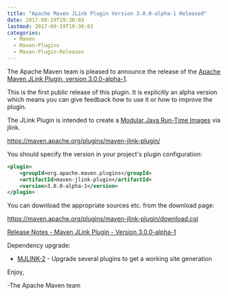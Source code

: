 ```yaml
---
title: "Apache Maven JLink Plugin Version 3.0.0-alpha-1 Released"
date: 2017-09-19T19:30:03
lastmod: 2017-09-19T19:30:03
categories:
  - Maven
  - Maven-Plugins
  - Maven-Plugin-Releases
---
```

The Apache Maven team is pleased to announce the release of the 
[Apache Maven JLink Plugin, version 3.0.0-alpha-1](https://maven.apache.org/plugins/maven-jlink-plugin/).

This is the first public release of this plugin. It is explicitly an alpha version which 
means you can give feedback how to use it or how to improve the plugin.

The JLink Plugin is intended to create a [Modular Java Run-Time Images](https://openjdk.java.net/jeps/220) via jlink.

https://maven.apache.org/plugins/maven-jlink-plugin/

You should specify the version in your project's plugin configuration:

```xml
<plugin>
    <groupId>org.apache.maven.plugins</groupId>
    <artifactId>maven-jlink-plugin</artifactId>
    <version>3.0.0-alpha-1</version>
</plugin>
``` 

You can download the appropriate sources etc. from the download page:

https://maven.apache.org/plugins/maven-jlink-plugin/download.cgi


<!-- more -->

[Release Notes - Maven JLink Plugin - Version 3.0.0-alpha-1](https://issues.apache.org/jira/secure/ReleaseNote.jspa?projectId=12321432&version=12341361)

Dependency upgrade:

 * [MJLINK-2](https://issues.apache.org/jira/browse/MJLINK-2) - Upgrade several plugins to get a working site generation

Enjoy,

-The Apache Maven team
